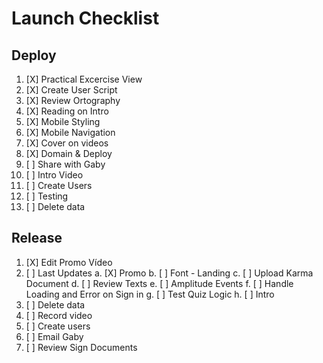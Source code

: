 # Launch Checklist

## Deploy

 1. [X] Practical Excercise View
 2. [X] Create User Script
 3. [X] Review Ortography
 4. [X] Reading on Intro
 5. [X] Mobile Styling
 6. [X] Mobile Navigation
 7. [X] Cover on videos
 8. [X] Domain & Deploy 
 9. [ ] Share with Gaby
10. [ ] Intro Video
11. [ ] Create Users
12. [ ] Testing
13. [ ] Delete data


## Release

1. [X] Edit Promo Vídeo 
2. [ ] Last Updates
	a. [X] Promo
	b. [ ] Font - Landing
	c. [ ] Upload Karma Document
	d. [ ] Review Texts
	e. [ ] Amplitude Events
	f. [ ] Handle Loading and Error on Sign in
	g. [ ] Test Quiz Logic
    h. [ ] Intro
3. [ ] Delete data
4. [ ] Record video
5. [ ] Create users
6. [ ] Email Gaby
7. [ ] Review Sign Documents
